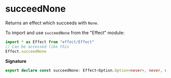 # succeedNone

Returns an effect which succeeds with `None`.

To import and use `succeedNone` from the "Effect" module:

```ts
import * as Effect from "effect/Effect"
// Can be accessed like this
Effect.succeedNone
```

**Signature**

```ts
export declare const succeedNone: Effect<Option.Option<never>, never, never>
```
